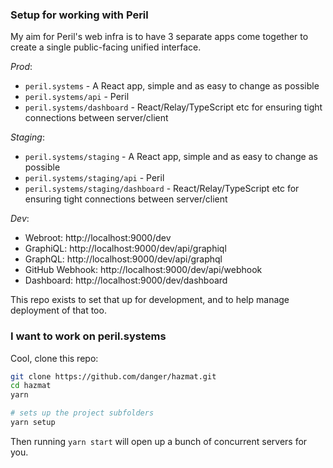 ### Setup for working with Peril

My aim for Peril's web infra is to have 3 separate apps come together to create a single public-facing unified interface.

*Prod*:

- `peril.systems` - A React app, simple and as easy to change as possible 
- `peril.systems/api` - Peril
- `peril.systems/dashboard` - React/Relay/TypeScript etc for ensuring tight connections between server/client

*Staging*:

- `peril.systems/staging` - A React app, simple and as easy to change as possible 
- `peril.systems/staging/api` - Peril
- `peril.systems/staging/dashboard` - React/Relay/TypeScript etc for ensuring tight connections between server/client

*Dev*:

- Webroot: http://localhost:9000/dev
- GraphiQL: http://localhost:9000/dev/api/graphiql
- GraphQL: http://localhost:9000/dev/api/graphql
- GitHub Webhook: http://localhost:9000/dev/api/webhook
- Dashboard: http://localhost:9000/dev/dashboard

This repo exists to set that up for development, and to help manage deployment of that too.

### I want to work on peril.systems

Cool, clone this repo: 

```sh
git clone https://github.com/danger/hazmat.git
cd hazmat
yarn

# sets up the project subfolders
yarn setup
```

Then running `yarn start` will open up a bunch of concurrent servers for you.
